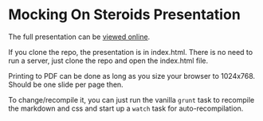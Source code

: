 # Mocking On Steroids Presentation

The full presentation can be [viewed online](http://grails-plugins-consortium.github.io/mocking-on-steriods-presentation/?full#1).

If you clone the repo, the presentation is in index.html.  There is no need to run a server, just clone the repo and open the index.html file.

Printing to PDF can be done as long as you size your browser to 1024x768.  Should be one slide per page then.

To change/recompile it, you can just run the vanilla `grunt` task to recompile the markdown and css and start up a `watch` task for auto-recompilation.

